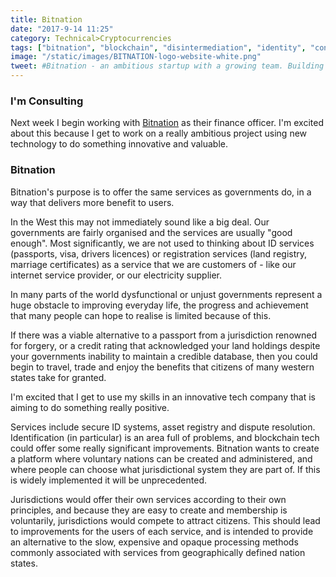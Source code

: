 ```yaml
---
title: Bitnation
date: "2017-9-14 11:25"
category: Technical>Cryptocurrencies
tags: ["bitnation", "blockchain", "disintermediation", "identity", "consulting", "finance"]
image: "/static/images/BITNATION-logo-website-white.png"
tweet: #Bitnation - an ambitious startup with a growing team. Building tools for decentralised governance and identity management.
---
```


### I'm Consulting

Next week I begin working with [Bitnation](http://bitnation.co) as their finance officer. I'm
excited about this because I get to work on a really ambitious project using new technology to do
something innovative and valuable.

### Bitnation

Bitnation's purpose is to offer the same services as governments do, in a way that delivers more
benefit to users.

In the West this may not immediately sound like a big deal. Our governments are fairly organised and
the services are usually "good enough". Most significantly, we are not used to thinking about ID
services (passports, visa, drivers licences) or registration services (land registry, marriage
certificates) as a service that we are customers of - like our internet service provider, or our
electricity supplier.

In many parts of the world dysfunctional or unjust governments represent a huge obstacle to
improving everyday life, the progress and achievement that many people can hope to realise is
limited because of this.

If there was a viable alternative to a passport from a jurisdiction renowned for forgery, or a
credit rating that acknowledged your land holdings despite your governments inability to maintain a
credible database, then you could begin to travel, trade and enjoy the benefits that citizens of
many western states take for granted.

I'm excited that I get to use my skills in an innovative tech company that is aiming to do something
really positive.

Services include secure ID systems, asset registry and dispute resolution. Identification (in
particular) is an area full of problems, and blockchain tech could offer some really significant
improvements. Bitnation wants to create a platform where voluntary nations can be created and
administered, and where people can choose what jurisdictional system they are part of. If this is
widely implemented it will be unprecedented.

Jurisdictions would offer their own services according to their own principles, and because they are
easy to create and membership is voluntarily, jurisdictions would compete to attract citizens. This
should lead to improvements for the users of each service, and is intended to provide an alternative
to the slow, expensive and opaque processing methods commonly associated with services from
geographically defined nation states.
